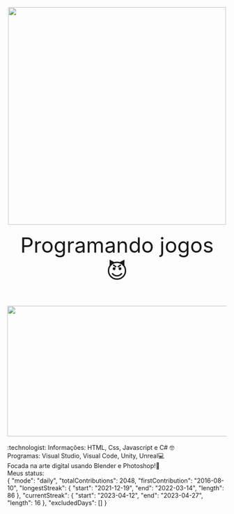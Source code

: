<div id="header" align="Center">
  <img src="https://media.giphy.com/media/26tn33aiTi1jkl6H6/giphy.gif" width="500"/><br> <br> 
<center><font size="10px">Programando jogos 😈</font></center>
</div><br> <br> <br> 
<div align="center">
  <img src="https://media.giphy.com/media/Dh5q0sShxgp13DwrvG/giphy.gif" width="600" height="300"/>
</div>
<br> 
:technologist: Informações:
HTML, Css, Javascript e C# 🤓 <br> 
Programas: Visual Studio, Visual Code, Unity, Unreal💻 <br> 
Focada na arte digital usando Blender e Photoshop!🎨
<br>
Meus status:<br>
{
  "mode": "daily",
  "totalContributions": 2048,
  "firstContribution": "2016-08-10",
  "longestStreak": {
    "start": "2021-12-19",
    "end": "2022-03-14",
    "length": 86
  },
  "currentStreak": {
    "start": "2023-04-12",
    "end": "2023-04-27",
    "length": 16
  },
  "excludedDays": []
}
